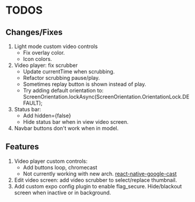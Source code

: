 # TODOS

## Changes/Fixes

1. Light mode custom video controls
   - Fix overlay color.
   - Icon colors.
2. Video player: fix scrubber
   - Update currentTime when scrubbing.
   - Refactor scrubbing pause/play.
   - Sometimes replay button is shown instead of play.
   - Try adding default orientation to: ScreenOrientation.lockAsync(ScreenOrientation.OrientationLock.DEFAULT);
3. Status bar:
   - Add hidden={false}
   - Hide status bar when in view video screen.
4. Navbar buttons don't work when in model.

## Features

1. Video player custom controls:
   - Add buttons loop, chromecast
   - Not currently working with new arch. [react-native-google-cast](https://react-native-google-cast.github.io/docs/components/CastButton)
2. Edit video screen: add video scrubber to select/replace thumbnail.
3. Add custom expo config plugin to enable flag_secure. Hide/blackout screen when inactive or in background.